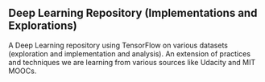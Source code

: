 ## Deep Learning Repository (Implementations and Explorations)
A Deep Learning repository using TensorFlow on various datasets (exploration and implementation and analysis). An extension of practices and techniques we are learning from various sources like Udacity and MIT MOOCs.
